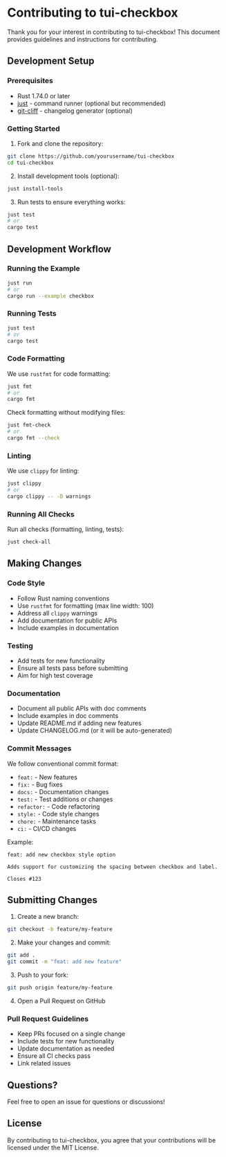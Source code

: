 # Contributing to tui-checkbox

Thank you for your interest in contributing to tui-checkbox! This document provides guidelines and instructions for contributing.

## Development Setup

### Prerequisites

- Rust 1.74.0 or later
- [just](https://github.com/casey/just) - command runner (optional but recommended)
- [git-cliff](https://github.com/orhun/git-cliff) - changelog generator (optional)

### Getting Started

1. Fork and clone the repository:
```bash
git clone https://github.com/yourusername/tui-checkbox
cd tui-checkbox
```

2. Install development tools (optional):
```bash
just install-tools
```

3. Run tests to ensure everything works:
```bash
just test
# or
cargo test
```

## Development Workflow

### Running the Example

```bash
just run
# or
cargo run --example checkbox
```

### Running Tests

```bash
just test
# or
cargo test
```

### Code Formatting

We use `rustfmt` for code formatting:

```bash
just fmt
# or
cargo fmt
```

Check formatting without modifying files:

```bash
just fmt-check
# or
cargo fmt --check
```

### Linting

We use `clippy` for linting:

```bash
just clippy
# or
cargo clippy -- -D warnings
```

### Running All Checks

Run all checks (formatting, linting, tests):

```bash
just check-all
```

## Making Changes

### Code Style

- Follow Rust naming conventions
- Use `rustfmt` for formatting (max line width: 100)
- Address all `clippy` warnings
- Add documentation for public APIs
- Include examples in documentation

### Testing

- Add tests for new functionality
- Ensure all tests pass before submitting
- Aim for high test coverage

### Documentation

- Document all public APIs with doc comments
- Include examples in doc comments
- Update README.md if adding new features
- Update CHANGELOG.md (or it will be auto-generated)

### Commit Messages

We follow conventional commit format:

- `feat:` - New features
- `fix:` - Bug fixes
- `docs:` - Documentation changes
- `test:` - Test additions or changes
- `refactor:` - Code refactoring
- `style:` - Code style changes
- `chore:` - Maintenance tasks
- `ci:` - CI/CD changes

Example:
```
feat: add new checkbox style option

Adds support for customizing the spacing between checkbox and label.

Closes #123
```

## Submitting Changes

1. Create a new branch:
```bash
git checkout -b feature/my-feature
```

2. Make your changes and commit:
```bash
git add .
git commit -m "feat: add new feature"
```

3. Push to your fork:
```bash
git push origin feature/my-feature
```

4. Open a Pull Request on GitHub

### Pull Request Guidelines

- Keep PRs focused on a single change
- Include tests for new functionality
- Update documentation as needed
- Ensure all CI checks pass
- Link related issues

## Questions?

Feel free to open an issue for questions or discussions!

## License

By contributing to tui-checkbox, you agree that your contributions will be licensed under the MIT License.
